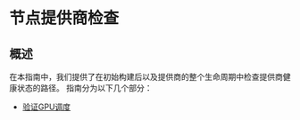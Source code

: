 # 节点提供商检查

## **概述** <a href="#gdynh" id="gdynh"></a>

在本指南中，我们提供了在初始构建后以及提供商的整个生命周期中检查提供商健康状态的路径。 指南分为以下几个部分：

* [验证GPU调度](step-1-yan-zheng-gpu-tiao-du.md)
